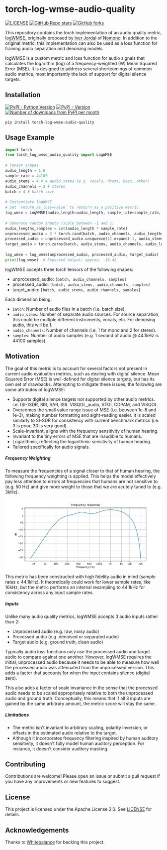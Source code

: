 # torch-log-wmse-audio-quality

[![LICENSE](https://img.shields.io/github/license/crlandsc/torch-log-wmse-audio-quality)](https://github.com/crlandsc/torch-log-wmse-audio-quality/blob/main/LICENSE) [![GitHub Repo stars](https://img.shields.io/github/stars/crlandsc/torch-log-wmse-audio-quality)](https://github.com/crlandsc/torch-log-wmse-audio-quality/stargazers) [![GitHub forks](https://img.shields.io/github/forks/crlandsc/torch-log-wmse-audio-quality)](https://github.com/crlandsc/torch-log-wmse-audio-quality/forks)

This repository contains the torch implementation of an audio quality metric, [logWMSE](https://github.com/nomonosound/log-wmse-audio-quality), originally proposed by [Iver Jordal](https://github.com/iver56) of [Nomono](https://nomono.co/). In addition to the original metric, this implementation can also be used as a loss function for training audio separation and denoising models.

logWMSE is a custom metric and loss function for audio signals that calculates the logarithm (log) of a frequency-weighted (W) Mean Squared Error (MSE). It is designed to address several shortcomings of common audio metrics, most importantly the lack of support for digital silence targets.

## Installation

[![PyPI - Python Version](https://img.shields.io/pypi/pyversions/torch-log-wmse-audio-quality)](https://pypi.org/project/torch-log-wmse-audio-quality/) [![PyPI - Version](https://img.shields.io/pypi/v/torch-log-wmse-audio-quality)](https://pypi.org/project/torch-log-wmse-audio-quality/) [![Number of downloads from PyPI per month](https://img.shields.io/pypi/dm/torch-log-wmse-audio-quality)](https://pypi.org/project/torch-log-wmse-audio-quality/)


`pip install torch-log-wmse-audio-quality`

## Usage Example

```python
import torch
from torch_log_wmse_audio_quality import LogWMSE

# Tensor shapes
audio_length = 1.0
sample_rate = 44100
audio_stems = 4 # 4 audio stems (e.g. vocals, drums, bass, other)
audio_channels = 2 # stereo
batch = 4 # batch size

# Instantiate logWMSE
# Set `return_as_loss=False` to resturn as a positive metric
log_wmse = LogWMSE(audio_length=audio_length, sample_rate=sample_rate, return_as_loss=True)

# Generate random inputs (scale between -1 and 1)
audio_lengths_samples = int(audio_length * sample_rate)
unprocessed_audio = 2 * torch.rand(batch, audio_channels, audio_lengths_samples) - 1
processed_audio = unprocessed_audio.unsqueeze(1).expand(-1, audio_stems, -1, -1) * 0.1
target_audio = torch.zeros(batch, audio_stems, audio_channels, audio_lengths_samples)

log_wmse = log_wmse(unprocessed_audio, processed_audio, target_audio)
print(log_wmse)  # Expected output: approx. -18.42
```

logWMSE accepts three torch tensors of the following shapes:
- unprocessed_audio: `[batch, audio_channels, samples]`
- processed_audio: `[batch, audio_stems, audio_channels, samples]`
- target_audio: `[batch, audio_stems, audio_channels, samples]`

Each dimension being:
- `batch`: Number of audio files in a batch (i.e. batch size).
- `audio_stems`: Number of separate audio sources. For source separation, this could be multiple different instruments, vocals, etc. For denoising audio, this will be 1.
- `audio_channels`: Number of channels (i.e. 1 for mono and 2 for stereo).
- `samples`: Number of audio samples (e.g. 1 second of audio @ 44.1kHz is 44100 samples).

## Motivation
The goal of this metric is to account for several factors not present in current audio evaluation metrics, such as dealing with digital silence. Mean Squared Error (MSE) is well-defined for digital silence targets, but has its own set of drawbacks. Attempting to mitigate these issues, the following are some attributes of logWMSE:

- Supports digital silence targets not supported by other audio metrics.
    i.e. (SI-)SDR, SIR, SAR, ISR, VISQOL_audio, STOI, CDPAM, and VISQOL.
- Overcomes the small value range issue of MSE (i.e. between 1e-8 and 1e-3), making number formatting and sight-reading easier. It is scaled similarly to SI-SDR for consistency with current benchmark metrics (i.e. 3 is poor, 30 is very good).
- Scale-invariant, aligns with the frequency sensitivity of human hearing.
- Invariant to the tiny errors of MSE that are inaudible to humans.
- Logarithmic, reflecting the logarithmic sensitivity of human hearing.
- Tailored specifically for audio signals.

##### Frequency Weighting
To measure the frequencies of a signal closer to that of human hearing, the following frequency weighting is applied. This helps the model effectively pay less attention to errors at frequencies that humans are not sensitive to (e.g. 50 Hz) and give more weight to those that we are acutely tuned to (e.g. 3kHz).

![Frequency Weighting](torch_log_wmse_audio_quality/images/frequency_weighting.png)

This metric has been constructed with high fidelity audio in mind (sample rates &ge; 44.1kHz). It theoretically could work for lower sample rates, like 16kHz, but the metric performs an internal resampling to 44.1kHz for consistency across any input sample rates.

##### Inputs
Unlike many audio quality metrics, logWMSE accepts 3 audio inputs rather than 2:

- Unprocessed audio (e.g. raw, noisy audio)
- Processed audio (e.g. denoised or separated audio)
- Target audio (e.g. ground truth, clean audio)

Typically audio loss functions only use the processed audio and target audio to compare against one another. However, logWMSE requires the initial, unprocessed audio because it needs to be able to measure how well the processed audio was attenuated from the unprocessed version. This adds a factor that accounts for when the input contains silence (digital zero).

This also adds a factor of scale invariance in the sense that the processed audio needs to be scaled appropriately relative to both the unprocessed audio and ground truth. Conceptually, this means that if all 3 inputs are gained by the same arbitrary amount, the metric score will stay the same.

##### Limitations
- The metric isn't invariant to arbitrary scaling, polarity inversion, or offsets in the estimated audio relative to the target.
- Although it incorporates frequency filtering inspired by human auditory sensitivity, it doesn't fully model human auditory perception. For instance, it doesn't consider auditory masking.


## Contributing

Contributions are welcome! Please open an issue or submit a pull request if you have any improvements or new features to suggest.


## License

This project is licensed under the Apache License 2.0. See [LICENSE](LICENSE) for details.


## Acknowledgements
Thanks to [Whitebalance](https://www.whitebalance.co/) for backing this project.
